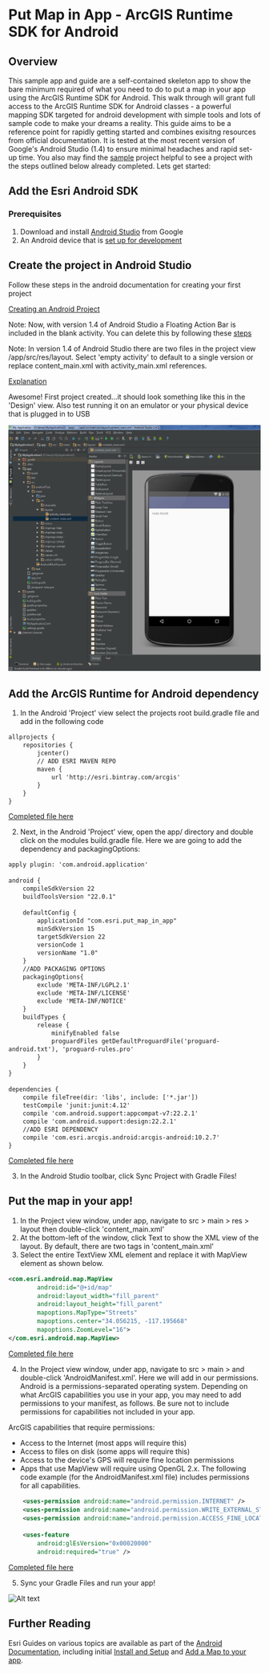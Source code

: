 # Put Map in App - ArcGIS Runtime SDK for Android


## Overview

This sample app and guide are a self-contained skeleton app to show the bare minimum required of what you need to do to put a map in your app using the ArcGIS Runtime SDK for Android.  This walk through will grant full access to the ArcGIS Runtime SDK for Android classes - a powerful mapping SDK targeted for android development with simple tools and lots of sample code to make your dreams a reality.  This guide aims to be a reference point for rapidly getting started and combines exisitng resources from official documentation.  It is tested at the most recent version of Google's Android Studio (1.4) to ensure minimal headaches and rapid set-up time.  You also may find the [sample](put_map_in_app/sample) project helpful to see a project with the steps outlined below already completed.  Lets get started:



## Add the Esri Android SDK


### Prerequisites

1. Download and install [Android Studio][android-studio] from Google
2. An Android device that is [set up for development][developer-enabled-device]


## Create the project in Android Studio

Follow these steps in the android documentation for creating your first project

[Creating an Android Project][first-project]

Note: Now, with version 1.4 of Android Studio a Floating Action Bar is included in the blank activity.  You can delete this by following these [steps][floating-action] 

Note: In version 1.4 of Android Studio there are two files in the project view /app/src/res/layout.  Select 'empty activity' to default to a single version or replace content_main.xml with activity_main.xml references.

[Explanation][two-xml-files]

Awesome! First project created...it should look something like this in the 'Design' view.  Also test running it on an emulator or your physical device that is plugged in to USB

![Alt text](help_images/firstApp.jpg?raw=true "Optional Title")

## Add the ArcGIS Runtime for Android dependency

1. In the Android 'Project' view select the projects root build.gradle file and add in the following code

```
allprojects {
    repositories {
        jcenter()
        // ADD ESRI MAVEN REPO
        maven {
            url 'http://esri.bintray.com/arcgis'
        }
    }
}
```

[Completed file here](put_map_in_app/sample/build.gradle)

2. Next, in the Android 'Project' view, open the app/ directory and double click on the modules build.gradle file.  Here we are going to add the dependency and packagingOptions:

```
apply plugin: 'com.android.application'

android {
    compileSdkVersion 22
    buildToolsVersion "22.0.1"

    defaultConfig {
        applicationId "com.esri.put_map_in_app"
        minSdkVersion 15
        targetSdkVersion 22
        versionCode 1
        versionName "1.0"
    }
    //ADD PACKAGING OPTIONS
    packagingOptions{
        exclude 'META-INF/LGPL2.1'
        exclude 'META-INF/LICENSE'
        exclude 'META-INF/NOTICE'
    }
    buildTypes {
        release {
            minifyEnabled false
            proguardFiles getDefaultProguardFile('proguard-android.txt'), 'proguard-rules.pro'
        }
    }
}

dependencies {
    compile fileTree(dir: 'libs', include: ['*.jar'])
    testCompile 'junit:junit:4.12'
    compile 'com.android.support:appcompat-v7:22.2.1'
    compile 'com.android.support:design:22.2.1'
    //ADD ESRI DEPENDENCY
    compile 'com.esri.arcgis.android:arcgis-android:10.2.7'
}
```
[Completed file here](put_map_in_app/sample/app/build.gradle)

3. In the Android Studio toolbar, click Sync Project with Gradle  Files!


## Put the map in your app!

1. In the Project view window, under app, navigate to src > main > res > layout then double-click 'content_main.xml' 
2. At the bottom-left of the window, click Text to show the XML view of the layout.  By default, there are two tags in 'content_main.xml'
3. Select the entire TextView XML element and replace it with MapView element as shown below.  

```xml
<com.esri.android.map.MapView
        android:id="@+id/map"
        android:layout_width="fill_parent"
        android:layout_height="fill_parent"
        mapoptions.MapType="Streets"
        mapoptions.center="34.056215, -117.195668"
        mapoptions.ZoomLevel="16">
</com.esri.android.map.MapView>
```
[Completed file here](put_map_in_app/sample/app/src/main/res/layout/content_main.xml)

4. In the Project view window, under app, navigate to src > main > and double-click 'AndroidManifest.xml'.  Here we will add in our permissions.  Android is a permissions-separated operating system. Depending on what ArcGIS capabilities you use in your app, you may need to add permissions to your manifest, as follows. Be sure not to include permissions for capabilities not included in your app.

ArcGIS capabilities that require permissions:

- Access to the Internet (most apps will require this)
- Access to files on disk (some apps will require this)
- Access to the device's GPS will require fine location permissions
- Apps that use MapView will require using OpenGL 2.x.
The following code example (for the AndroidManifest.xml file) includes permissions for all capabilities. 

```xml
    <uses-permission android:name="android.permission.INTERNET" />
    <uses-permission android:name="android.permission.WRITE_EXTERNAL_STORAGE" />
    <uses-permission android:name="android.permission.ACCESS_FINE_LOCATION" />

    <uses-feature
        android:glEsVersion="0x00020000"
        android:required="true" />
```
[Completed file here](put_map_in_app/sample/app/src/main/AndroidManifest.xml)

5. Sync your Gradle Files and run your app!

![Alt text](http://i.imgur.com/vIf0lAD.gif?raw=true "Optional Title")
## Further Reading
Esri Guides on various topics are available as part of the [Android Documentation][android-docs], including initial [Install and Setup][install-setup] and [Add a Map to your app][add-map-to-app].

[android-docs]: https://developers.arcgis.com/android/guide/welcome-to-the-help-for-arcgis-runtime-sdk-for-android.htm
[install-setup]: https://developers.arcgis.com/android/guide/install-and-set-up.htm
[add-map-to-app]: https://developers.arcgis.com/android/guide/develop-your-first-map-app.htm
[android-studio]: https://developer.android.com/sdk/index.html
[developer-enabled-device]: http://developer.android.com/tools/device.html
[first-project]: http://developer.android.com/training/basics/firstapp/creating-project.html
[floating-action]: http://stackoverflow.com/questions/33205146/how-to-remove-email-icon-from-android-studio-emulation
[two-xml-files]: http://stackoverflow.com/questions/32880722/what-is-the-role-of-content-main-xml-in-android-studio-1-4
